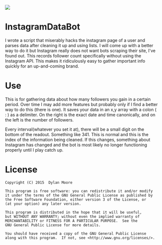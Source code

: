 <img src="http://i.imgur.com/e3Ssc5m.png"><br>

# InstagramDataBot
I wrote a script that miserably hacks the instagram page of a user and parses data after cleaning it up and using lists. I will come up with a better way to do it but Instagram really does not want bots scraping their site, I've found out. This records follower count specifically without using the Instagram API. This makes it ridiculously easy to gather important info quickly for an up-and-coming brand. 

# Use
This is for gathering data about how many followers you gain in a certain period. Over time I may add more features but probably only if I find a better way to do this (there is one).
It saves your data in an x,y array with a colon ( : ) as a delimiter. On the right is the exact date and time canonically, and on the left is the number of followers.

Every interval(whatever you set it at), there will be a small digit on the bottom of the readout. Something like 341. This is normal and this is the index of the information being cleaned.
If this changes, something about Instagram has changed and the bot is most likely no longer functioning properly until I play catch up.

# License 

    Copyright (C) 2015  Dylan Moore

    This program is free software: you can redistribute it and/or modify
    it under the terms of the GNU General Public License as published by
    the Free Software Foundation, either version 3 of the License, or
    (at your option) any later version.

    This program is distributed in the hope that it will be useful,
    but WITHOUT ANY WARRANTY; without even the implied warranty of
    MERCHANTABILITY or FITNESS FOR A PARTICULAR PURPOSE.  See the
    GNU General Public License for more details.

    You should have received a copy of the GNU General Public License
    along with this program.  If not, see <http://www.gnu.org/licenses/>.
